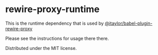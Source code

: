 # rewire-proxy-runtime

This is the runtime dependency that is used by [@itaylor/babel-plugin-rewire-proxy](https://github.com/itaylor/rewire-proxy)

Please see the instructions for usage there there.

Distributed under the MIT license.